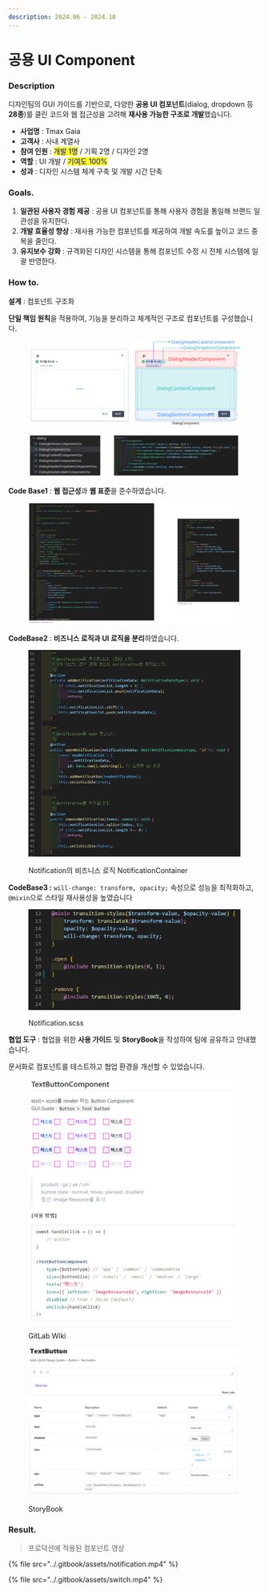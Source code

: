 ```yaml
---
description: 2024.06 - 2024.10
---
```


# 공용 UI Component

### **Description**

디자인팀의 GUI 가이드를 기반으로, 다양한 **공용 UI 컴포넌트**(dialog, dropdown 등 **28종**)를 클린 코드와 웹 접근성을 고려해 **재사용 가능한 구조로 개발**했습니다.

* **사업명** : Tmax Gaia
* **고객사** : 사내 계열사
* **참여 인원** : <mark style="color:blue;">개발 1명</mark> / 기획 2명 / 디자인 2명
* **역할** : UI 개발 / <mark style="color:blue;">기여도 100%</mark>
* **성과** : 디자인 시스템 체계 구축 및 개발 시간 단축



### Goals.

1. **일관된 사용자 경험 제공** : 공용 UI 컴포넌트를 통해 사용자 경험을 통일해 브랜드 일관성을 유지한다.
2. **개발 효율성 향상** : 재사용 가능한 컴포넌트를 제공하여 개발 속도를 높이고 코드 중복을 줄인다.
3. **유지보수 강화** : 규격화된 디자인 시스템을 통해 컴포넌트 수정 시 전체 시스템에 일괄 반영한다.



### How to.

**설계** : 컴포넌트 구조화

**단일 책임 원칙**을 적용하여, 기능을 분리하고 체계적인 구조로 컴포넌트를 구성했습니다.

<figure><img src="../.gitbook/assets/image (5) (1).png" alt=""><figcaption></figcaption></figure>

<figure><img src="../.gitbook/assets/image (6).png" alt=""><figcaption></figcaption></figure>

**Code Base1** : **웹 접근성**과 **웹 표준**을 준수하였습니다.

<figure><img src="../.gitbook/assets/image (7).png" alt=""><figcaption></figcaption></figure>

**CodeBase2** :  **비즈니스 로직과 UI 로직을 분리**하였습니다.

<figure><img src="../.gitbook/assets/image.png" alt=""><figcaption><p>Notification의 비즈니스 로직 NotificationContainer</p></figcaption></figure>

**CodeBase3 :** `will-change: transform, opacity;` 속성으로 성능을 최적화하고, `@mixin`으로 스타일 재사용성을 높였습니다

<figure><img src="../.gitbook/assets/image (3).png" alt=""><figcaption><p>Notification.scss</p></figcaption></figure>



**협업 도구** : 협업을 위한 **사용 가이드** 및 **StoryBook**을 작성하여 팀에 공유하고 안내했습니다.

문서화로 컴포넌트를 테스트하고 협업 환경을 개선할 수 있었습니다.



<figure><img src="../.gitbook/assets/image (1).png" alt=""><figcaption><p>GitLab Wiki</p></figcaption></figure>

<figure><img src="../.gitbook/assets/image (2).png" alt=""><figcaption><p>StoryBook</p></figcaption></figure>

### Result.

> 프로덕션에 적용된 컴포넌트 영상

{% file src="../.gitbook/assets/notification.mp4" %}

{% file src="../.gitbook/assets/switch.mp4" %}
